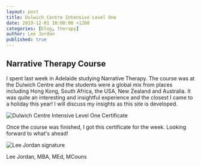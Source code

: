 ```yaml
---
layout: post
title: Dulwich Centre Intensive Level One
date: 2019-12-01 10:00:00 +1200
categories: [blog, therapy]
author: Lee Jordan
published: true
---
```


<h2>Narrative Therapy Course</h2>

<p>I spent last week in Adelaide studying Narrative Therapy. The course was at the Dulwich Centre and the students were a global mix from places including Hong Kong, South Africa, the USA, New Zealand and Australia. It was quite an interesting and insightful experience and the closest I came to a holiday this year! I will discuss my insights as this site is developed.</p>

<img class="img-border" src="https://therapyaroha.co.nz/public/assets/images/lee-jordan-dulwich-centre.jpg" alt="Dulwich Centre Intensive Level One Certificate">

<p>Once the course was finished, I got this certificate for the week. Looking forward to what's ahead!</p>

<img src="https://therapyaroha.co.nz/public/assets/images/lee-jordan.png" alt="Lee Jordan signature">

Lee Jordan, MBA, MEd, MCouns